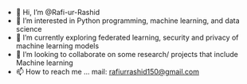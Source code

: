 - 👋 Hi, I’m @Rafi-ur-Rashid
- 👀 I’m interested in Python programming, machine learning, and data science
- 🌱 I’m currently exploring federated learning, security and privacy of machine learning models
- 💞️ I’m looking to collaborate on some research/ projects that include Machine learning
- 📫 How to reach me ... mail: rafiurrashid150@gmail.com

<!---
Rafi-ur-Rashid/Rafi-ur-Rashid is a ✨ special ✨ repository because its `README.md` (this file) appears on your GitHub profile.
You can click the Preview link to take a look at your changes.
--->
